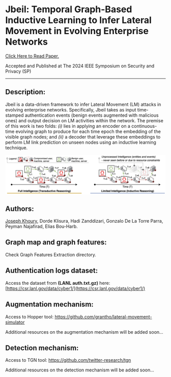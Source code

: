 # Jbeil: Temporal Graph-Based Inductive Learning to Infer Lateral Movement in Evolving Enterprise Networks 

<a href="https://www.computer.org/csdl/proceedings-article/sp/2024/313000a009/1RjE9NF72De" target="_blank" class="button big">Click Here to Read Paper.</a>

Accepted and Published at The 2024 IEEE Symposium on Security and Privacy (SP)
<hr>

## Description:
Jbeil is a data-driven framework to infer Lateral Movement (LM) attacks in evolving enterprise networks. Specifically, Jbeil takes as input time-stamped authentication events (benign events augmented with malicious ones) and output decision on LM activities within the network. The premise of this work is two folds: *(i)* lies in applying an encoder on a continuous-time evolving graph to produce for each time epoch the embedding of the visible graph nodes; and *(ii)* a decoder that leverage these embeddings to perform LM link prediction on unseen nodes using an inductive learning technique.


![LM](thumbnail.png)

## Authors:
[Joseph Khoury](https://scholar.google.com/citations?user=pupjXigAAAAJ&hl=en&oi=ao), Dorde Klisura, Hadi Zanddizari, Gonzalo De La Torre Parra, Peyman Najafirad, Elias Bou-Harb.


## Graph map and graph features:
Check Graph Features Extraction directory.

## Authentication logs dataset:
Access the dataset from **(LANL auth.txt.gz)** here: [https://csr.lanl.gov/data/cyber1/](https://csr.lanl.gov/data/cyber1/)

## Augmentation mechanism:
Access to Hopper tool: https://github.com/grantho/lateral-movement-simulator

Additional resources on the augmentation mechanism will be added soon...

## Detection mechanism:
Access to TGN tool: https://github.com/twitter-research/tgn

Additional resources on the detection mechanism will be added soon...
